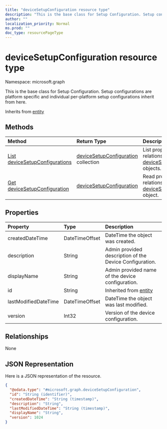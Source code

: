 ```yaml
---
title: "deviceSetupConfiguration resource type"
description: "This is the base class for Setup Configuration. Setup configurations are platform specific and individual per-platform setup configurations inherit from here."
author: ""
localization_priority: Normal
ms.prod: ""
doc_type: resourcePageType
---
```


# deviceSetupConfiguration resource type


Namespace: microsoft.graph

This is the base class for Setup Configuration. Setup configurations are platform specific and individual per-platform setup configurations inherit from here.


Inherits from [entity](../resources/entity.md)

## Methods
|Method|Return Type|Description|
|:---|:---|:---|
|[List deviceSetupConfigurations](../api/devicesetupconfiguration-list.md)|[deviceSetupConfiguration](../resources/devicesetupconfiguration.md) collection|List properties and relationships of the [deviceSetupConfiguration](../resources/devicesetupconfiguration.md) objects.|
|[Get deviceSetupConfiguration](../api/devicesetupconfiguration-get.md)|[deviceSetupConfiguration](../resources/devicesetupconfiguration.md)|Read properties and relationships of the [deviceSetupConfiguration](../resources/devicesetupconfiguration.md) object.|

## Properties
|Property|Type|Description|
|:---|:---|:---|
|createdDateTime|DateTimeOffset|DateTime the object was created.|
|description|String|Admin provided description of the Device Configuration.|
|displayName|String|Admin provided name of the device configuration.|
|id|String| Inherited from [entity](../resources/entity.md)|
|lastModifiedDateTime|DateTimeOffset|DateTime the object was last modified.|
|version|Int32|Version of the device configuration.|

## Relationships
None

## JSON Representation
Here is a JSON representation of the resource.
<!-- {
  "blockType": "resource",
  "keyProperty": "id",
  "@odata.type": "microsoft.graph.deviceSetupConfiguration",
  "baseType": "microsoft.graph.entity",
  "openType": false
}
-->
``` json
{
  "@odata.type": "#microsoft.graph.deviceSetupConfiguration",
  "id": "String (identifier)",
  "createdDateTime": "String (timestamp)",
  "description": "String",
  "lastModifiedDateTime": "String (timestamp)",
  "displayName": "String",
  "version": 1024
}
```

